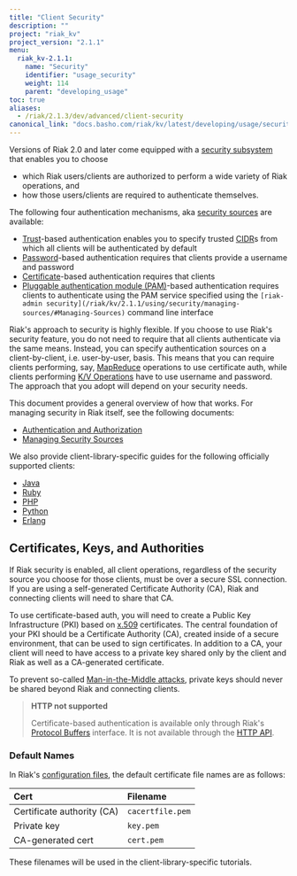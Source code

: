 ```yaml
---
title: "Client Security"
description: ""
project: "riak_kv"
project_version: "2.1.1"
menu:
  riak_kv-2.1.1:
    name: "Security"
    identifier: "usage_security"
    weight: 114
    parent: "developing_usage"
toc: true
aliases:
  - /riak/2.1.3/dev/advanced/client-security
canonical_link: "docs.basho.com/riak/kv/latest/developing/usage/security.md"
---
```


Versions of Riak 2.0 and later come equipped with a [security subsystem](/riak/kv/2.1.1/using/security/basics) that enables you to choose

* which Riak users/clients are authorized to perform a wide variety of
  Riak operations, and
* how those users/clients are required to authenticate themselves.

The following four authentication mechanisms, aka [security sources](/riak/kv/2.1.1/using/security/managing-sources/) are available:

* [Trust](/riak/kv/2.1.1/using/security/managing-sources/#Trust-based-Authentication)-based
  authentication enables you to specify trusted
  [CIDR](http://en.wikipedia.org/wiki/Classless_Inter-Domain_Routing)s
  from which all clients will be authenticated by default
* [Password](/riak/kv/2.1.1/using/security/managing-sources/#Password-based-Authentication)-based authentication requires
  that clients provide a username and password
* [Certificate](/riak/kv/2.1.1/using/security/managing-sources/#Certificate-based-Authentication)-based authentication
  requires that clients
* [Pluggable authentication module (PAM)](/riak/kv/2.1.1/using/security/managing-sources/#PAM-based-Authentication)-based authentication requires
  clients to authenticate using the PAM service specified using the
  `[riak-admin security](/riak/kv/2.1.1/using/security/managing-sources/#Managing-Sources)`
  command line interface

Riak's approach to security is highly flexible. If you choose to use
Riak's security feature, you do not need to require that all clients
authenticate via the same means. Instead, you can specify authentication
sources on a client-by-client, i.e. user-by-user, basis. This means that
you can require clients performing, say, [MapReduce](/riak/kv/2.1.1/developing/usage/mapreduce/)
operations to use certificate auth, while clients performing [K/V Operations](/riak/kv/2.1.1/developing/usage) have to use username and password. The approach
that you adopt will depend on your security needs.

This document provides a general overview of how that works. For
managing security in Riak itself, see the following documents:

* [Authentication and Authorization](/riak/kv/2.1.1/using/security/basics)
* [Managing Security Sources](/riak/kv/2.1.1/using/security/managing-sources/)

We also provide client-library-specific guides for the following
officially supported clients:

* [Java](/riak/kv/2.1.1/developing/usage/security/java)
* [Ruby](/riak/kv/2.1.1/developing/usage/security/ruby)
* [PHP](/riak/kv/2.1.1/developing/usage/security/php)
* [Python](/riak/kv/2.1.1/developing/usage/security/python)
* [Erlang](/riak/kv/2.1.1/developing/usage/security/erlang)

## Certificates, Keys, and Authorities

If Riak security is enabled, all client operations, regardless of the
security source you choose for those clients, must be over a secure SSL
connection. If you are using a self-generated Certificate Authority
(CA), Riak and connecting clients will need to share that CA.

To use certificate-based auth, you will need to create a Public Key
Infrastructure (PKI) based on
[x.509](http://en.wikipedia.org/wiki/X.509) certificates. The central
foundation of your PKI should be a Certificate Authority (CA), created
inside of a secure environment, that can be used to sign certificates.
In addition to a CA, your client will need to have access to a private
key shared only by the client and Riak as well as a CA-generated
certificate.

To prevent so-called [Man-in-the-Middle
attacks](http://en.wikipedia.org/wiki/Man-in-the-middle_attack), private
keys should never be shared beyond Riak and connecting clients.

> **HTTP not supported**
>
> Certificate-based authentication is available only through Riak's
[Protocol Buffers](/riak/kv/2.1.1/developing/api/protocol-buffers/) interface. It is not available through the
[HTTP API](/riak/kv/2.1.1/developing/api/http).

### Default Names

In Riak's [configuration files](/riak/kv/2.1.1/configuring/reference/#Security), the
default certificate file names are as follows:

Cert | Filename
:----|:-------
Certificate authority (CA) | `cacertfile.pem`
Private key | `key.pem`
CA-generated cert | `cert.pem`

These filenames will be used in the client-library-specific tutorials.
